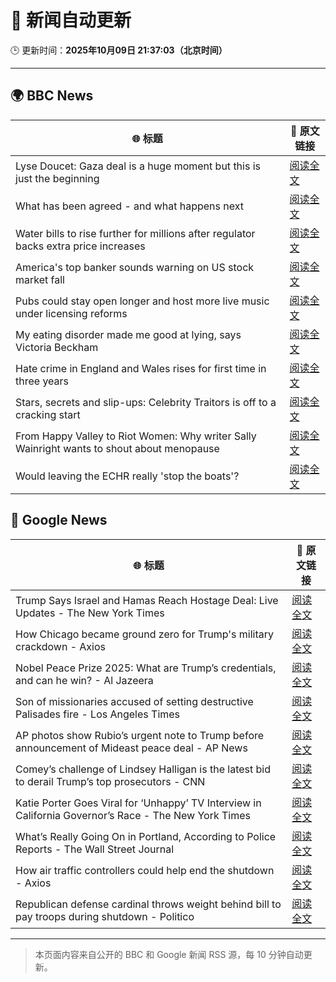 # 🧠 新闻自动更新

🕒 更新时间：**2025年10月09日 21:37:03（北京时间）**

---

## 🌍 BBC News

| 🌐 标题 | 🔗 原文链接 |
|--------|-------------|
| Lyse Doucet: Gaza deal is a huge moment but this is just the beginning | [阅读全文](https://www.bbc.com/news/articles/cgrq8rkj40ro?at_medium=RSS&at_campaign=rss) |
| What has been agreed - and what happens next | [阅读全文](https://www.bbc.com/news/articles/cvgqx7ygq41o?at_medium=RSS&at_campaign=rss) |
| Water bills to rise further for millions after regulator backs extra price increases | [阅读全文](https://www.bbc.com/news/articles/cvg4jkexgl1o?at_medium=RSS&at_campaign=rss) |
| America's top banker sounds warning on US stock market fall | [阅读全文](https://www.bbc.com/news/articles/cg5ej03p604o?at_medium=RSS&at_campaign=rss) |
| Pubs could stay open longer and host more live music under licensing reforms | [阅读全文](https://www.bbc.com/news/articles/c1l830m55dno?at_medium=RSS&at_campaign=rss) |
| My eating disorder made me good at lying, says Victoria Beckham | [阅读全文](https://www.bbc.com/news/articles/crrj4v9wre8o?at_medium=RSS&at_campaign=rss) |
| Hate crime in England and Wales rises for first time in three years | [阅读全文](https://www.bbc.com/news/articles/cp3vg33nje4o?at_medium=RSS&at_campaign=rss) |
| Stars, secrets and slip-ups: Celebrity Traitors is off to a cracking start | [阅读全文](https://www.bbc.com/news/articles/c2038w7lgx1o?at_medium=RSS&at_campaign=rss) |
| From Happy Valley to Riot Women: Why writer Sally Wainright wants to shout about menopause | [阅读全文](https://www.bbc.com/news/articles/c0jqxpx34gqo?at_medium=RSS&at_campaign=rss) |
| Would leaving the ECHR really 'stop the boats'? | [阅读全文](https://www.bbc.com/news/articles/cm283eqje03o?at_medium=RSS&at_campaign=rss) |

## 📰 Google News

| 🌐 标题 | 🔗 原文链接 |
|--------|-------------|
| Trump Says Israel and Hamas Reach Hostage Deal: Live Updates - The New York Times | [阅读全文](https://news.google.com/rss/articles/CBMifkFVX3lxTE02b3RBcElXRmVwcWxYdjlYblh4eGNOT0gxbzd5MTNfd2J1azRUT2oyV0twTDF5UWYtaHhpc3BWa3NIUHJtX1ZSaUc5UzBpQ0tpSXhJQ1U5b1F5eHB0WVBuZTVEcVUzWFYtRUpNbzVoRENjUmVENERrV3dlQ3JMUQ?oc=5) |
| How Chicago became ground zero for Trump's military crackdown - Axios | [阅读全文](https://news.google.com/rss/articles/CBMiggFBVV95cUxPRHR2bjkwRXpoNVZWb2h6bm9oTzNDdVhjM2NMbGJ4ZS1sY0NTOTY0UTNjUGlKTW9TQVVZV014TWc3eEhDYkhoZEphc0l4c29CNXJsbE1lLVhsUVBWaWI4QWs3ZEVHRUF4Z29DSHRSSGVMcHB2b0FycTNEejF2Q2VnWm5B?oc=5) |
| Nobel Peace Prize 2025: What are Trump’s credentials, and can he win? - Al Jazeera | [阅读全文](https://news.google.com/rss/articles/CBMiqgFBVV95cUxPRnF2RGhPdElpdnlzcVhXOFJGNlVQdWFNbS00VUZRZm5MMXN4bkpyRC1fVENZc3U2TnZGdVVKWXpSb3o5ckFhcXJlc0x5RFdzdzlwWFAzVG1aNl80bTVONTJ1NnZEMjZrVzUtandZVkF3cWl5OUJ1aVduR1FQRFkyaFQ0R250LVBpTjBVQlpOWkdERjNBdEN4SDBGbkdaSWx4bVFxam1mTDJrUdIBrwFBVV95cUxOcENFUHptdHl1UU1mQThJYXViLVZVV3Q5SS1xaXhNZkh0c1hIeFp1Sk1zWGozMG5wOXZ5NUpKSWpzZXItdEZBcmtqS2hiRnRaaXVKLVZ0dkJzLXJTeEg3VlFCRG5iN0V2eTNXY3NzRkZGSHU2cUxpSGliZGpnd1pnWEhuUjkxZXBJUU9ZM0FTbUQycGN3WFctQzRORzgxQkxGMjZqc1lGX3VLbEljZjk4?oc=5) |
| Son of missionaries accused of setting destructive Palisades fire - Los Angeles Times | [阅读全文](https://news.google.com/rss/articles/CBMioAFBVV95cUxOY2hiSWFDM1QxVTdUZzdSdzJrOVhlU3NlQnlMLVNvcC1XWVlQc1hzVHQyUVVlR2VhS1hIRXU4ckFMakdFVXd4ZnpXWXM1NzYzR1VzaUdoaDVqYVllNGNtVExZbTNfX2hPRjdWcHZWRmxUZFplNEZqSUREVzN6dDdOZXZ1cDZKQlB2bXRLMmZLblptS0Y0NmlVZHgtbl93Qi16?oc=5) |
| AP photos show Rubio’s urgent note to Trump before announcement of Mideast peace deal - AP News | [阅读全文](https://news.google.com/rss/articles/CBMimgFBVV95cUxQTHd6OUVlZFUwaXNWbVNsRFJ1QUdFVWRjY1ZkRE1OdlpBS2RrSWZ5elhjRjZJY01UMmZTSzh6TDFtVnRMczBULWh1eUs2WEs4NnBvMDFGYURiWmpabzFjNkxtazB6RlhMS3lQQ1FQajdnaE1WRXdXaXVEdGVybEFnQVBhUkpNMkJpLUg1SG5sVnBPaDdvYTFFbEZ3?oc=5) |
| Comey’s challenge of Lindsey Halligan is the latest bid to derail Trump’s top prosecutors - CNN | [阅读全文](https://news.google.com/rss/articles/CBMikAFBVV95cUxPU1hjNU5fZl9mOXpOYWRrN0hGYm9fR0JsNl91WTVRbWFITDRfTERlNnd1X21uXzBpU1NWQ24xS2F4ZURpRjZ5WnZ5NUZENFFHMzlDVEE5dWgtYW16MktYaVlGVG9kVkhlVEJ3WG1ESThrRVhjcVNoZHI2WWpNWVc1MUZ5Z2RCelI1Y0ZzVU9NU3o?oc=5) |
| Katie Porter Goes Viral for ‘Unhappy’ TV Interview in California Governor’s Race - The New York Times | [阅读全文](https://news.google.com/rss/articles/CBMivAFBVV95cUxPN2hNWXA1a29jaURzMUZPSmtNRkNmejVIakVfcGVOQmliLWQxQlRqTVo3Wi14Wks2clNCdi1fUHBhYUVsVnVvbTF2VWNYbk9tUVdGeEZ1aEpRUjctYi00YmJjeFQ5V0N4RXBKNWlSZGFMTnlxemJhZlFJQ3J5akhkM3lsd3dJdXd2YW11U0xwRVpDQllObVNRN0ZTNW5OVjNSNmsxZjlEWUtJTVllMkpTRHpJNm9fWDl2WlIwSg?oc=5) |
| What’s Really Going On in Portland, According to Police Reports - The Wall Street Journal | [阅读全文](https://news.google.com/rss/articles/CBMiqgFBVV95cUxOV256V1ZOT19Nd1ZlRHNFTmxmY0VXMS1YRlVNVHBhWTZDdHJON2N4QjlOMWJtNU9tajYxTXhMY3V3NzdjSDhaR2FXaWpCUnlwN1dsSHBlWG9zb3NJR0NEaDBfVTh4aTc2V1M0aGFUQ3otWDFmMEpCZ2M3Z2syRWdzLTgzMU4temZOcENRMGhtdzF3X0M4UWhsbEx5UEVyYWlCZXRzZkpqR0czUQ?oc=5) |
| How air traffic controllers could help end the shutdown - Axios | [阅读全文](https://news.google.com/rss/articles/CBMiigFBVV95cUxQWE1tajBMMWdsc0h1dTlycUx1clJBLU5HSDBSV3pnWmhDU1ZvM0dzemVtUFJNZXJYVU0yQWlWNmt4NDZOM3dSMXNSUmZUQXpmZGhrSFhBS1hCSnFON1hQRFRNaE91dVM2Yktoc0lvYURuaDNmZTBSWWFVR0Z4dlRCTndrZmtpbEhEWGc?oc=5) |
| Republican defense cardinal throws weight behind bill to pay troops during shutdown - Politico | [阅读全文](https://news.google.com/rss/articles/CBMi5AFBVV95cUxPQV94N0s2cUw1cFk5MC1hYzNJU2NxOEpBU0ZVZ1NMc0htTnJsVHp6ZkhkSUpFcEtkdEwtMnBuY0E3WjZTenhaU1dYMU5qRW8wSm1kb2hhbGtoUENqUVMzR3FHRzJycnBzY05qVjJPWFozczhGX2NqWm5sVzkyeXlvcEl5R2hncTZ6Z1hjcmowbDNpUm5oRkg0M3BSNUdwa2NwcGFQZnF3Nmo2MmstdnhEbm1fbHlyaThXM3g3c2FuTmtVanprdlZaNnFINExBQ1R3QTIzUDlPbjlZVHRvVnNIUGVENng?oc=5) |

---
> 本页面内容来自公开的 BBC 和 Google 新闻 RSS 源，每 10 分钟自动更新。
